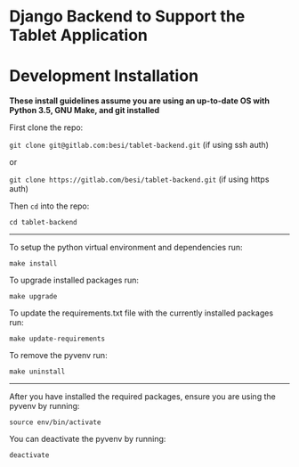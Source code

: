 # Django Backend to Support the Tablet Application

# Development Installation
**These install guidelines assume you are using
an up-to-date OS with Python 3.5, GNU Make, and git installed**

First clone the repo:

`git clone git@gitlab.com:besi/tablet-backend.git` (if using ssh auth)

or

`git clone https://gitlab.com/besi/tablet-backend.git` (if using https auth)

Then `cd` into the repo:

`cd tablet-backend`

----

To setup the python virtual environment and dependencies run:

`make install`

To upgrade installed packages run:

`make upgrade`

To update the requirements.txt file with the currently installed packages run:

`make update-requirements`

To remove the pyvenv run:

`make uninstall`

----

After you have installed the required packages, ensure you are using the pyvenv by running:

`source env/bin/activate`

You can deactivate the pyvenv by running:

`deactivate`
